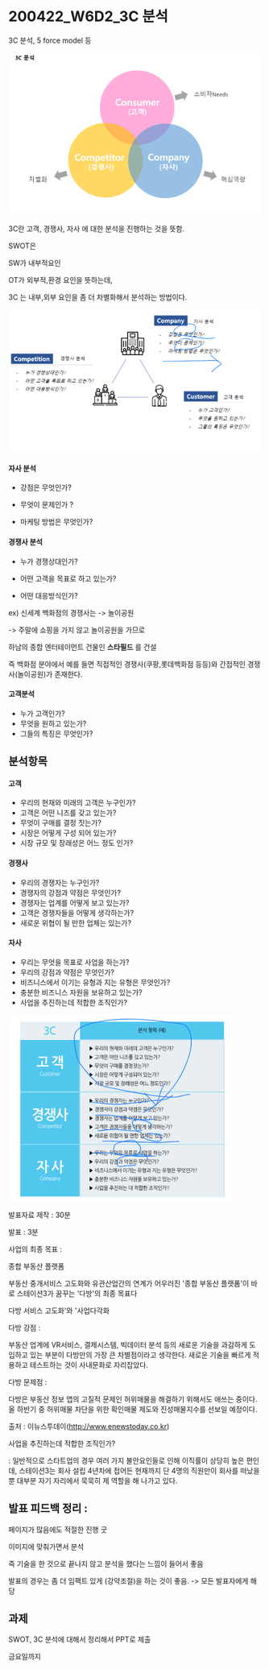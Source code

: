 # 200422_W6D2_3C 분석



3C 분석, 5 force model 등



![1587539455078](assets/1587539455078.png)



3C란 고객, 경쟁사, 자사 에 대한 분석을 진행하는 것을 뜻함.



SWOT은 

SW가 내부적요인

OT가 외부적,환경 요인을 뜻하는데,



3C 는 내부,외부 요인을 좀 더 차별화해서 분석하는 방법이다.



![1587539590726](assets/1587539590726.png)

#### 자사 분석 

- 강점은 무엇인가?

- 무엇이 문제인가 ?

- 마케팅 방법은 무엇인가?



#### 경쟁사 분석  

- 누가 경쟁상대인가? 

- 어떤 고객을 목표로 하고 있는가? 

- 어떤 대응방식인가? 



ex) 신세계 백화점의 경쟁사는 -> 놀이공원 

-> 주말에 쇼핑을 가지 않고 놀이공원을 가므로



하남의 종합 엔터테이먼트 건물인 **스타필드** 를 건설 



즉 백화점 분야에서 예를 들면 직접적인 경쟁사(쿠팡,롯데백화점 등등)와 간접적인 경쟁사(놀이공원)가 존재한다.





#### 고객분석

- 누가 고객인가?
- 무엇을 원하고 있는가? 
- 그들의 특징은 무엇인가?









## 분석항목

#### 고객

- 우리의 현재와 미래의 고객은 누구인가?
- 고객은 어떤 니즈를 갖고 있는가?
- 무엇이 구매를 결정 짓는가?
- 시장은 어떻게 구성 되어 있는가?
- 시장 규모 및 장래성은 어느 정도 인가?



#### 경쟁사

- 우리의 경쟁자는 누구인가?
- 경쟁자의 강점과 약점은 무엇인가?
- 경쟁자는 업계를 어떻게 보고 있는가?
- 고객은 경쟁자들을 어떻게 생각하는가?
- 새로운 위협이 될 만한 업체는 있는가?



#### 자사

- 우리는 무엇을 목표로 사업을 하는가?
- 우리의 강점과 약점은 무엇인가?
- 비즈니스에서 이기는 유형과 지는 유형은 무엇인가?
- 충분한 비즈니스 자원을 보유하고 있는가?
- 사업을 추진하는데 적합한 조직인가?



![1587540081639](assets/1587540081639.png)



발표자료 제작 : 30분

발표 : 3분



사업의 최종 목표 : 

 종합 부동산 플랫폼 

  부동산 중개서비스 고도화와 유관산업간의 연계가 어우러진 '종합 부동산 플랫폼'이 바로 스테이션3가 꿈꾸는 '다방'의 최종 목표다

  다방 서비스 고도화'와 '사업다각화





다방 강점 :

  부동산 업계에 VR서비스, 결제시스템, 빅데이터 분석 등의 새로운 기술을 과감하게 도입하고 있는 부분이 다방만의 가장 큰 차별점이라고 생각한다. 새로운 기술을 빠르게 적용하고 테스트하는 것이 사내문화로 자리잡았다.



다방 문제점 :

다방은 부동산 정보 앱의 고질적 문제인 허위매물을 해결하기 위해서도 애쓰는 중이다. 올 하반기 중 허위매물 차단을 위한 확인매물 제도와 진성매물지수를 선보일 예정이다. 



출처 : 이뉴스투데이(http://www.enewstoday.co.kr)  





사업을 추진하는데 적합한 조직인가?

:   일반적으로 스타트업의 경우 여러 가지 불안요인들로 인해 이직률이 상당히 높은 편인데, 스테이션3는 회사 설립 4년차에 접어든 현재까지 단 4명의 직원만이 회사를 떠났을 뿐 대부분 자기 자리에서 묵묵히 제 역할을 해 나가고 있다.







## 발표 피드백 정리 :



페이지가 많음에도 적절한 진행 굿



이미지에 맞춰가면서 분석 



즉 기술을 한 것으로 끝나지 않고 분석을 했다는 느낌이 들어서 좋음 



발표의 경우는 좀 더 임팩트 있게 (강약조절)을 하는 것이 좋음. -> 모든 발표자에게 해당







## 과제 

SWOT, 3C 분석에 대해서 정리해서 PPT로 제출 

금요일까지